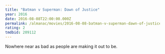 ```yaml
---
title: "Batman v Superman: Dawn of Justice"
year: 2016
date: 2016-08-08T22:00:00.000Z
permalink: /almanac/movies/2016-08-08-batman-v-superman-dawn-of-justice/index.html
rating: 2
tmdbid: 209112
---
```


Nowhere near as bad as people are making it out to be.